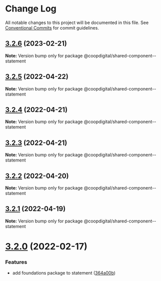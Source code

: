 # Change Log

All notable changes to this project will be documented in this file.
See [Conventional Commits](https://conventionalcommits.org) for commit guidelines.

## [3.2.6](https://github.com/coopdigital/coop-frontend/compare/@coopdigital/shared-component--statement@3.2.5...@coopdigital/shared-component--statement@3.2.6) (2023-02-21)

**Note:** Version bump only for package @coopdigital/shared-component--statement





## [3.2.5](https://github.com/coopdigital/coop-frontend/compare/@coopdigital/shared-component--statement@3.2.4...@coopdigital/shared-component--statement@3.2.5) (2022-04-22)

**Note:** Version bump only for package @coopdigital/shared-component--statement





## [3.2.4](https://github.com/coopdigital/coop-frontend/compare/@coopdigital/shared-component--statement@3.2.3...@coopdigital/shared-component--statement@3.2.4) (2022-04-21)

**Note:** Version bump only for package @coopdigital/shared-component--statement





## [3.2.3](https://github.com/coopdigital/coop-frontend/compare/@coopdigital/shared-component--statement@3.2.2...@coopdigital/shared-component--statement@3.2.3) (2022-04-21)

**Note:** Version bump only for package @coopdigital/shared-component--statement





## [3.2.2](https://github.com/coopdigital/coop-frontend/compare/@coopdigital/shared-component--statement@3.2.1...@coopdigital/shared-component--statement@3.2.2) (2022-04-20)

**Note:** Version bump only for package @coopdigital/shared-component--statement





## [3.2.1](https://github.com/coopdigital/coop-frontend/compare/@coopdigital/shared-component--statement@3.2.0...@coopdigital/shared-component--statement@3.2.1) (2022-04-19)

**Note:** Version bump only for package @coopdigital/shared-component--statement





# [3.2.0](https://github.com/coopdigital/coop-frontend/compare/@coopdigital/shared-component--statement@3.1.7...@coopdigital/shared-component--statement@3.2.0) (2022-02-17)


### Features

* add foundations package to statement ([364a00b](https://github.com/coopdigital/coop-frontend/commit/364a00bfed85d0cac611c5f82e62ae632ab5ce0f))
